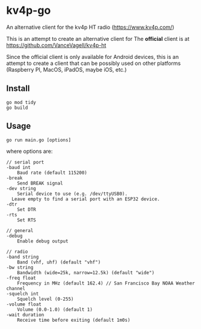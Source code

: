 # kv4p-go
An alternative client for the kv4p HT radio (https://www.kv4p.com/)

This is an attempt to create an alternative client for
The **official** client is at https://github.com/VanceVagell/kv4p-ht

Since the official client is only available for Android devices, this is an attempt to create a client that can be possibly used on other platforms (Raspberry PI, MacOS, iPadOS, maybe iOS, etc.)

## Install

    go mod tidy
    go build

## Usage

    go run main.go [options]

where options are:

    // serial port
    -baud int
    	Baud rate (default 115200)
    -break
    	Send BREAK signal
    -dev string
    	Serial device to use (e.g. /dev/ttyUSB0).
      Leave empty to find a serial port with an ESP32 device.
    -dtr
    	Set DTR
    -rts
    	Set RTS

    // general
    -debug
    	Enable debug output

    // radio
    -band string
    	Band (vhf, uhf) (default "vhf")
    -bw string
    	Bandwidth (wide=25k, narrow=12.5k) (default "wide")
    -freq float
    	Frequency in MHz (default 162.4) // San Francisco Bay NOAA Weather channel
    -squelch int
    	Squelch level (0-255)
    -volume float
    	Volume (0.0-1.0) (default 1)
    -wait duration
    	Receive time before exiting (default 1m0s)

